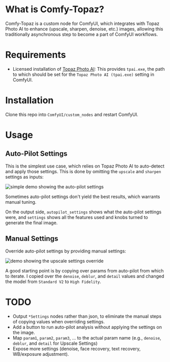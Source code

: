 # What is Comfy-Topaz?
Comfy-Topaz is a custom node for ComfyUI, which integrates with Topaz Photo AI to enhance (upscale, sharpen, denoise, etc.) images, allowing this traditionally asynchronous step to become a part of ComfyUI workflows.

# Requirements
- Licensed installation of [Topaz Photo AI](https://www.topazlabs.com/downloads): This provides `tpai.exe`, the path to which should be set for the `Topaz Photo AI (tpai.exe)` setting in ComfyUI.

# Installation
Clone this repo into `ComfyUI/custom_nodes` and restart ComfyUI.

# Usage
## Auto-Pilot Settings
This is the simplest use case, which relies on Topaz Photo AI to auto-detect and apply those settings. This is done by omitting the `upscale` and `sharpen` settings as inputs:

![simple demo showing the auto-pilot settings](demo1.png)

Sometimes auto-pilot settings don't yield the best results, which warrants manual tuning.

On the output side, `autopilot_settings` shows what the auto-pilot settings were, and `settings` shows all the features used and knobs turned to generate the final image.

## Manual Settings
Override auto-pilot settings by providing manual settings:

![demo showing the upscale settings override](demo2.png)

A good starting point is by copying over params from auto-pilot from which to iterate. I copied over the `denoise`, `deblur`, and `detail` values and changed the model from `Standard V2` to `High Fidelity`.

# TODO
- Output `*Settings` nodes rather than json, to eliminate the manual steps of copying values when overriding settings.
- Add a button to run auto-pilot analysis without applying the settings on the image.
- Map `param1`, `param2`, `param3`, ... to the actual param name (e.g., `denoise`, `deblur`, and `detail` for Upscale Settings)
- Expose more settings (denoise, face recovery, text recovery, WB/exposure adjustment).